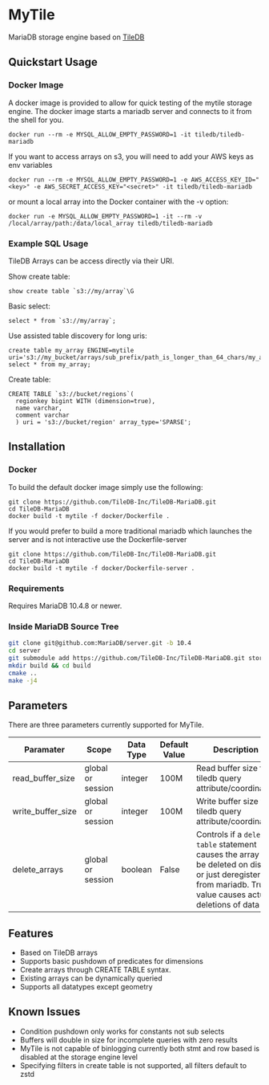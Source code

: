 # MyTile

MariaDB storage engine based on [TileDB](https://tiledb.io/)

## Quickstart Usage

### Docker Image

A docker image is provided to allow for quick testing of the mytile storage engine.  The docker image starts a mariadb
server and connects to it from the shell for you.

```
docker run --rm -e MYSQL_ALLOW_EMPTY_PASSWORD=1 -it tiledb/tiledb-mariadb
```

If you want to access arrays on s3, you will need to add your AWS keys as env variables
```
docker run --rm -e MYSQL_ALLOW_EMPTY_PASSWORD=1 -e AWS_ACCESS_KEY_ID="<key>" -e AWS_SECRET_ACCESS_KEY="<secret>" -it tiledb/tiledb-mariadb
```
or mount a local array into the Docker container with the -v option:

```
docker run -e MYSQL_ALLOW_EMPTY_PASSWORD=1 -it --rm -v /local/array/path:/data/local_array tiledb/tiledb-mariadb
```

### Example SQL Usage

TileDB Arrays can be access directly via their URI.

Show create table:

```
show create table `s3://my/array`\G
```

Basic select:

```
select * from `s3://my/array`;
```

Use assisted table discovery for long uris:

```
create table my_array ENGINE=mytile uri='s3://my_bucket/arrays/sub_prefix/path_is_longer_than_64_chars/my_array_1';
select * from my_array;
```

Create table:

```
CREATE TABLE `s3://bucket/regions`(
  regionkey bigint WITH (dimension=true),
  name varchar,
  comment varchar
  ) uri = 's3://bucket/region' array_type='SPARSE';
```

## Installation

### Docker

To build the default docker image simply use the following:

```
git clone https://github.com/TileDB-Inc/TileDB-MariaDB.git
cd TileDB-MariaDB
docker build -t mytile -f docker/Dockerfile .
```

If you would prefer to build a more traditional mariadb which launches the
server and is not interactive use the Dockerfile-server

```
git clone https://github.com/TileDB-Inc/TileDB-MariaDB.git
cd TileDB-MariaDB
docker build -t mytile -f docker/Dockerfile-server .
```

### Requirements

Requires MariaDB 10.4.8 or newer.

### Inside MariaDB Source Tree

```bash
git clone git@github.com:MariaDB/server.git -b 10.4
cd server
git submodule add https://github.com/TileDB-Inc/TileDB-MariaDB.git storage/mytile
mkdir build && cd build
cmake ..
make -j4
```

## Parameters

There are three parameters currently supported for MyTile.

| Paramater | Scope | Data Type | Default Value | Description |
| --------- | ----- | --------- | ------------- | ----------- |
| read_buffer_size | global or session | integer | 100M | Read buffer size for tiledb query attribute/coordinates |
| write_buffer_size | global or session | integer | 100M | Write buffer size for tiledb query attribute/coordinates |
| delete_arrays | global or session | boolean | False | Controls if a `delete table` statement causes the array to be deleted on disk or just deregistered from mariadb. True value causes actual deletions of data |

## Features

- Based on TileDB arrays
- Supports basic pushdown of predicates for dimensions
- Create arrays through CREATE TABLE syntax.
- Existing arrays can be dynamically queried
- Supports all datatypes except geometry

## Known Issues

- Condition pushdown only works for constants not sub selects
- Buffers will double in size for incomplete queries with zero results
- MyTile is not capable of binlogging currently both stmt and row based is disabled at the storage engine level
- Specifying filters in create table is not supported, all filters default to zstd

